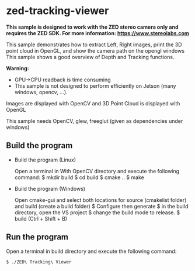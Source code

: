 # zed-tracking-viewer

**This sample is designed to work with the ZED stereo camera only and requires the ZED SDK. For more information: https://www.stereolabs.com**

This sample demonstrates how to extract Left, Right images, print the 3D point cloud in OpenGL, and show the camera path on the opengl windows
This sample shows a good overview of Depth and Tracking functions.

**Warning:**
 - GPU->CPU readback is time consuming
 - This sample is not designed to perform efficiently on Jetson (many windows, opencv, ...).

Images are displayed with OpenCV and 3D Point Cloud is displayed with OpenGL

This sample needs OpenCV, glew, freeglut (given as dependencies under windows)

## Build the program

* Build the program (Linux)

    Open a terminal in With OpenCV directory and execute the following command:
        $ mkdir build
        $ cd build
        $ cmake ..
        $ make

* Build the program (Windows)

    Open cmake-gui and select both locations for source (cmakelist folder) and build (create a build folder)
        $ Configure then generate
        $ in the build directory, open the VS project
        $ change the build mode to release.
        $ build (Ctrl + Shift + B)

## Run the program

Open a terminal in build directory and execute the following command:

    $ ./ZED\ Tracking\ Viewer
